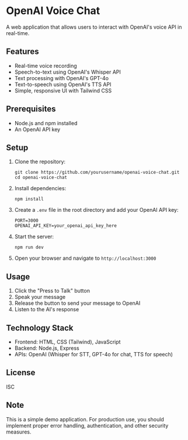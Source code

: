 # OpenAI Voice Chat

A web application that allows users to interact with OpenAI's voice API in real-time.

## Features

- Real-time voice recording
- Speech-to-text using OpenAI's Whisper API
- Text processing with OpenAI's GPT-4o
- Text-to-speech using OpenAI's TTS API
- Simple, responsive UI with Tailwind CSS

## Prerequisites

- Node.js and npm installed
- An OpenAI API key

## Setup

1. Clone the repository:
   ```
   git clone https://github.com/yourusername/openai-voice-chat.git
   cd openai-voice-chat
   ```

2. Install dependencies:
   ```
   npm install
   ```

3. Create a `.env` file in the root directory and add your OpenAI API key:
   ```
   PORT=3000
   OPENAI_API_KEY=your_openai_api_key_here
   ```

4. Start the server:
   ```
   npm run dev
   ```

5. Open your browser and navigate to `http://localhost:3000`

## Usage

1. Click the "Press to Talk" button
2. Speak your message
3. Release the button to send your message to OpenAI
4. Listen to the AI's response

## Technology Stack

- Frontend: HTML, CSS (Tailwind), JavaScript
- Backend: Node.js, Express
- APIs: OpenAI (Whisper for STT, GPT-4o for chat, TTS for speech)

## License

ISC

## Note

This is a simple demo application. For production use, you should implement proper error handling, authentication, and other security measures. 
